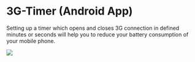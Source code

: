3G-Timer (Android App)
========

Setting up a timer which opens and closes 3G connection in defined minutes or seconds will help you to reduce your battery consumption of your mobile phone.


![](http://erkincakar.com/wp-content/uploads/2014/08/3G-Timer.png)



